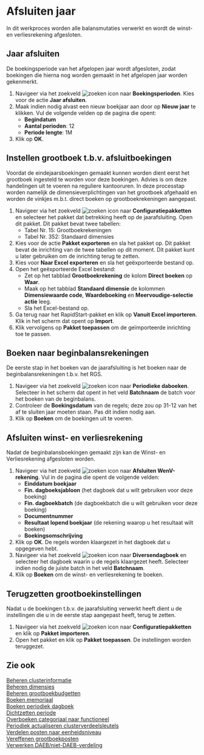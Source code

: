 # Afsluiten jaar

In dit werkproces worden alle balansmutaties verwerkt en wordt de winst- en verliesrekening afgesloten.

## Jaar afsluiten

De boekingsperiode van het afgelopen jaar wordt afgesloten, zodat boekingen die hierna nog worden gemaakt in het afgelopen jaar worden gekenmerkt.

1. Navigeer via het zoekveld ![zoeken icon](/assets/images/zoeken.png "zoeken icon") naar **Boekingsperioden**. Kies voor de actie **Jaar afsluiten**.
2. Maak indien nodig alvast een nieuw boekjaar aan door op **Nieuw jaar** te klikken. Vul de volgende velden op de pagina die opent:
	- **Begindatum**
	- **Aantal perioden**: 12
	- **Periode lengte**: 1M
3. Klik op **OK**.

## Instellen grootboek t.b.v. afsluitboekingen

Voordat de eindejaarsboekingen gemaakt kunnen worden dient eerst het grootboek ingesteld te worden voor deze boekingen. Advies is om deze handelingen uit te voeren na reguliere kantooruren. In deze processtap worden namelijk de dimensieverplichtingen van het grootboek afgehaald en worden de vinkjes m.b.t. direct boeken op grootboekrekeningen aangepast.

1. Navigeer via het zoekveld ![zoeken icon](/assets/images/zoeken.png "zoeken icon") naar **Configuratiepakketten** en selecteer het pakket dat betrekking heeft op de jaarafsluiting. Open dit pakket. Dit pakket bevat twee tabellen:
	- Tabel Nr. 15: Grootboekrekeningen
	- Tabel Nr. 352: Standaard dimensies
2. Kies voor de actie **Pakket exporteren** en sla het pakket op. Dit pakket bevat de inrichting van de twee tabellen op dit moment. Dit pakket kunt u later gebruiken om de inrichting terug te zetten.
3. Kies voor **Naar Excel exporteren** en sla het geëxporteerde bestand op.
4. Open het geëxporteerde Excel bestand:
	- Zet op het tabblad **Grootboekrekening** de kolom **Direct boeken** op **Waar**.
	- Maak op het tabblad **Standaard dimensie** de kolommen **Dimensiewaarde code**, **Waardeboeking** en **Meervoudige-selectie actie** leeg.
	- Sla het Excel-bestand op.
5. Ga terug naar het RapidStart-pakket en klik op **Vanuit Excel importeren**. Klik in het scherm dat opent op **Import**.
6. Klik vervolgens op **Pakket toepassen** om de geïmporteerde inrichting toe te passen.

## Boeken naar beginbalansrekeningen

De eerste stap in het boeken van de jaarafsluiting is het boeken naar de beginbalansrekeningen t.b.v. het RGS. 

1. Navigeer via het zoekveld ![zoeken icon](/assets/images/zoeken.png "zoeken icon") naar **Periodieke daboeken**. Selecteer in het scherm dat opent in het veld **Batchnaam** de batch voor het boeken van de beginbalans.
2. Controleer de **Boekingsdatum** van de regels; deze zou op 31-12 van het af te sluiten jaar moeten staan. Pas dit indien nodig aan.
3. Klik op **Boeken** om de boekingen uit te voeren.

## Afsluiten winst- en verliesrekening

Nadat de beginbalansboekingen gemaakt zijn kan de Winst- en Verliesrekening afgesloten worden.

1. Navigeer via het zoekveld ![zoeken icon](/assets/images/zoeken.png "zoeken icon") naar **Afsluiten WenV-rekening**. Vul in de pagina die opent de volgende velden:
	- **Einddatum boekjaar**
	- **Fin. dagboeksjabloon** (het dagboek dat u wilt gebruiken voor deze boeking)
	- **Fin. dagboekbatch** (de dagboekbatch die u wilt gebruiken voor deze boeking)
	- **Documentnummer**
	- **Resultaat lopend boekjaar** (de rekening waarop u het resultaat wilt boeken)
	- **Boekingsomschrijving**
2. Klik op **OK**. De regels worden klaargezet in het dagboek dat u opgegeven hebt.
3. Navigeer via het zoekveld ![zoeken icon](/assets/images/zoeken.png "zoeken icon") naar **Diversendagboek** en selecteer het dagboek waarin u de regels klaargezet heeft. Selecteer indien nodig de juiste batch in het veld **Batchnaam**.
4. Klik op **Boeken** om de winst- en verliesrekening te boeken.

## Terugzetten grootboekinstellingen

Nadat u de boekingen t.b.v. de jaarafsluiting verwerkt heeft dient u de instellingen die u in de eerste stap aangepast heeft, terug te zetten.

1. Navigeer via het zoekveld ![zoeken icon](/assets/images/zoeken.png "zoeken icon") naar **Configuratiepakketten** en klik op  **Pakket importeren**.
2. Open het pakket en klik op **Pakket toepassen**. De instellingen worden teruggezet.

## Zie ook

[Beheren clusterinformatie](../beheren-clusterinformatie/)  
[Beheren dimensies](../beheren-dimensies/)  
[Beheren grootboekbudgetten](../beheren-grootboekbudgetten/)  
[Boeken memoriaal](../boeken-memoriaal/)  
[Boeken periodiek dagboek](../boeken-periodiek-dagboek/)  
[Dichtzetten periode](../dichtzetten-periode/)  
[Overboeken categoriaal naar functioneel](../overboeken-categoriaal-naar-functioneel/)  
[Periodiek actualiseren clusterverdeelsleutels](../periodiek-actualiseren-clusterverdeelsleutels/)  
[Verdelen posten naar eenheidsniveau](../verdelen-posten-naar-eenheidsniveau/)  
[Vereffenen grootboekposten](../vereffenen-grootboekposten/)  
[Verwerken DAEB/niet-DAEB-verdeling](../verwerken-daeb-niet-daeb-verdeling/)  
